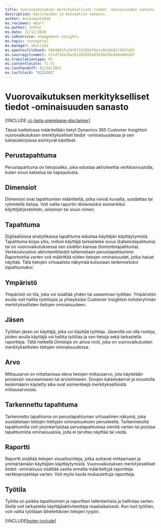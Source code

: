 ```yaml
---
title: Vuorovaikutuksen merkitykselliset tiedot -ominaisuuden sanasto
description: Käsitteiden ja konseptien sanasto.
author: mochimochi016
ms.reviewer: mhart
ms.author: jefhar
ms.date: 11/12/2020
ms.subservice: engagement-insights
ms.topic: conceptual
ms.manager: shellyha
ms.openlocfilehash: 56048037a397bf153d54f9e1c8b1664219557ddf
ms.sourcegitcommit: e7cdf36a78a2b1dd2850183224d39c8dde46b26f
ms.translationtype: HT
ms.contentlocale: fi-FI
ms.lasthandoff: 02/16/2022
ms.locfileid: "8225282"
---
```

# <a name="engagement-insights-capability-glossary"></a>Vuorovaikutuksen merkitykselliset tiedot -ominaisuuden sanasto

[!INCLUDE [cc-beta-prerelease-disclaimer](includes/cc-beta-prerelease-disclaimer.md)]

Tässä luettelossa määritellään tietyt Dynamics 365 Customer Insightsin vuorovaikutuksen merkitykselliset tiedot -ominaisuudessa ja sen tukiasiakirjoissa esiintyvät käsitteet.

## <a name="base-event"></a>Perustapahtuma

Perustapahtuma on tietojoukko, joka edustaa aktiviteettia verkkosivustolla, kuten sivun katselua tai napsautusta. 

## <a name="dimensions"></a>Dimensiot

Dimensiot ovat tapahtumien määritteitä, jotka voivat kuvailla, suodattaa tai ryhmitellä tietoja. Voit valita raportin dimensioksi esimerkiksi *käyttöjärjestelmän*, *selaimen* tai *sivun nimen*.

## <a name="event"></a>Tapahtuma

Digitaalisissa analytiikassa tapahtuma edustaa käyttäjän käyttäytymistä. Tapahtuma kirjaa ylös, milloin käyttäjä tarkastelee sivua (katselutapahtuma) tai on vuorovaikutuksessa sen sisällön kanssa (toimintotapahtuma). Verkkosivustosi aktiviteettitiedot tallennetaan *perustapahtumina*. Raportointia varten voit määrittää niiden tietojen ominaisuudet, jotka haluat näyttää. Tätä tietojen virtuaalista näkymää kutsutaan *tarkennetuksi tapahtumaksi*. 

## <a name="environment"></a>Ympäristö

 Ympäristö on tila, joka voi sisältää yhden tai useamman työtilan. Ympäristön avulla voit hallita työtilojasi ja yhteyksiäsi Customer Insightsin kohderyhmän merkityksellisten tietojen ominaisuuteen.

## <a name="member"></a>Jäsen

Työtilan jäsen on käyttäjä, joka voi käyttää työtilaa. Jäsenillä voi olla rooleja, joiden avulla käyttäjä voi hallita työtilaa ja sen tietoja sekä tarkastella raportteja. Tällä hetkellä *Omistaja* on ainoa rooli, joka on vuorovaikutusten merkityksellisten tietojen ominaisuudessa.

## <a name="metric"></a>Arvo

Mittausarvo on mitattavissa oleva tietojen mittausarvo, jota käytetään prosessin seuraamiseen tai arvioimiseen. Sivujen katselukerrat ja sivustolla keskimäärin käytetty aika ovat esimerkkejä merkityksellisistä mittausarvoista.

## <a name="refined-event"></a>Tarkennettu tapahtuma

Tarkennettu tapahtuma on perustapahtuman virtuaalinen näkymä, joka suodatetaan tietojen tiettyjen ominaisuuksien perusteella. Tarkennetuilla tapahtumilla voit yksinkertaistaa perustapahtumaa vientiä varten tai poistaa tapahtumista ominaisuuksia, joita ei tarvitse näyttää tai viedä.

## <a name="report"></a>Raportti

Raportti sisältää tietojen visualisointeja, jotka auttavat mittaamaan ja ymmärtämään käyttäjien käyttäytymistä. Vuorovaikutuksen merkitykselliset tiedot -ominaisuus sisältää useita ennalta määritettyjä raportteja verkkoprojekteja varten. Voit myös luoda mukautettuja raportteja. 

## <a name="workspace"></a>Työtila

Työtila on paikka tapahtumien ja raporttien tallentamista ja hallintaa varten. Siellä voit tarkastella käyttäjäaktiviteetteja reaaliaikaisesti. Kun luot työtilan, voit valita työtilaan lähetettävien tietojen tyypin.


[!INCLUDE[footer-include](../includes/footer-banner.md)]
